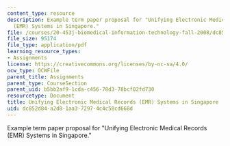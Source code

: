 ```yaml
---
content_type: resource
description: Example term paper proposal for "Unifying Electronic Medical Records
  (EMR) Systems in Singapore."
file: /courses/20-453j-biomedical-information-technology-fall-2008/dc852d84a2d81aa372974c4c58cd668d_termpaper_sample.pdf
file_size: 95174
file_type: application/pdf
learning_resource_types:
- Assignments
license: https://creativecommons.org/licenses/by-nc-sa/4.0/
ocw_type: OCWFile
parent_title: Assignments
parent_type: CourseSection
parent_uid: b5bb2af9-1cda-c456-78d3-78bcf02fd730
resourcetype: Document
title: Unifying Electronic Medical Records (EMR) Systems in Singapore
uid: dc852d84-a2d8-1aa3-7297-4c4c58cd668d
---
```

Example term paper proposal for "Unifying Electronic Medical Records (EMR) Systems in Singapore."